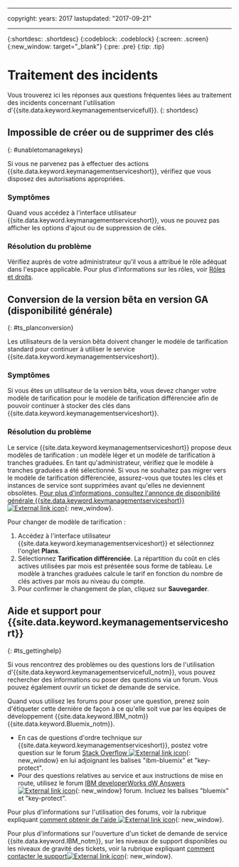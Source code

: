 ﻿---

copyright:
  years: 2017
lastupdated: "2017-09-21"

---

{:shortdesc: .shortdesc}
{:codeblock: .codeblock}
{:screen: .screen}
{:new_window: target="_blank"}
{:pre: .pre}
{:tip: .tip}

# Traitement des incidents

Vous trouverez ici les réponses aux questions fréquentes liées au
traitement des incidents concernant l'utilisation d'{{site.data.keyword.keymanagementservicefull}}.
{: shortdesc}

## Impossible de créer ou de supprimer des clés
{: #unabletomanagekeys}

Si vous ne parvenez pas à effectuer des actions {{site.data.keyword.keymanagementserviceshort}}, vérifiez que vous
disposez des autorisations appropriées.

### Symptômes

Quand vous accédez à l'interface utilisateur {{site.data.keyword.keymanagementserviceshort}}, vous ne pouvez pas afficher les options d'ajout ou de suppression de clés.

### Résolution du problème

Vérifiez auprès de votre administrateur qu'il vous a attribué le rôle adéquat dans l'espace applicable. Pour plus d'informations sur les rôles, voir [Rôles et droits](/docs/services/keymgmt/keyprotect_manage_access.html#roles).

## Conversion de la version bêta en version GA (disponibilité générale)
{: #ts_planconversion}

Les utilisateurs de la version bêta doivent changer le modèle de tarification standard pour continuer à utiliser le service {{site.data.keyword.keymanagementserviceshort}}.

### Symptômes

Si vous êtes un utilisateur de la version bêta, vous devez changer votre modèle de tarification pour le modèle de tarification différenciée afin de pouvoir continuer à stocker des clés dans {{site.data.keyword.keymanagementserviceshort}}.

### Résolution du problème

Le service {{site.data.keyword.keymanagementserviceshort}} propose deux modèles de tarification : un modèle léger et un modèle de tarification à tranches graduées. En tant qu'administrateur, vérifiez que le modèle à tranches graduées a été sélectionné. Si vous ne souhaitez pas migrer vers le modèle de tarification différenciée, assurez-vous que toutes les clés et instances de service sont supprimées avant qu'elles ne deviennent obsolètes. [Pour plus d'informations, consultez l'annonce de disponibilité générale {{site.data.keyword.keymanagementserviceshort}} ![External link icon](../../icons/launch-glyph.svg "External link icon")]("https://www.ibm.com/blogs/bluemix/2016/12/dallas-key-protect-ga/"){: new_window}.

Pour changer de modèle de tarification :

1. Accédez à l'interface utilisateur {{site.data.keyword.keymanagementserviceshort}} et sélectionnez l'onglet **Plans**.
2. Sélectionnez **Tarification différenciée**.
    La répartition du coût en clés actives utilisées par mois est présentée sous forme de tableau. Le modèle à tranches graduées calcule le tarif en fonction du nombre de clés actives par mois au niveau du compte.
3. Pour confirmer le changement de plan, cliquez sur **Sauvegarder**.

## Aide et support pour {{site.data.keyword.keymanagementserviceshort}}
{: #ts_gettinghelp}

Si vous rencontrez des problèmes ou des questions lors de l'utilisation d'{{site.data.keyword.keymanagementservicefull_notm}}, vous pouvez rechercher des informations ou poser des questions via un forum. Vous pouvez également ouvrir un ticket de demande de service.

Quand vous utilisez les forums pour poser une question, prenez soin d'étiqueter cette dernière de façon à ce qu'elle soit vue par les équipes de développement {{site.data.keyword.IBM_notm}} {{site.data.keyword.Bluemix_notm}}.

- En cas de questions d'ordre technique sur {{site.data.keyword.keymanagementserviceshort}}, postez votre question sur le forum [Stack Overflow ![External link icon](../../icons/launch-glyph.svg "External link icon")](http://stackoverflow.com/search?q=key-protect+ibm-bluemix){: new_window} en lui adjoignant les balises "ibm-bluemix" et "key-protect".
- Pour des questions relatives au service et aux instructions de mise en route, utilisez le forum [IBM developerWorks dW Answers ![External link icon](../../icons/launch-glyph.svg "External link icon")](https://developer.ibm.com/answers/topics/key-protect/?smartspace=bluemix){: new_window} forum. Incluez les balises "bluemix" et "key-protect".

Pour plus d'informations sur l'utilisation des forums, voir la rubrique expliquant [comment obtenir de l'aide ![External link icon](../../icons/launch-glyph.svg "External link icon")](https://console.bluemix.net/docs/support/index.html#getting-help){: new_window}.

Pour plus d'informations sur l'ouverture d'un ticket de demande de service {{site.data.keyword.IBM_notm}}, sur les niveaux de support disponibles ou les niveaux de gravité des tickets, voir la rubrique expliquant [comment contacter le support![External link icon](../../icons/launch-glyph.svg "External link icon")](https://console.bluemix.net/docs/support/index.html#contacting-support){: new_window}.
